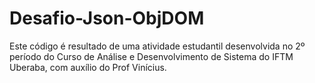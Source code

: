 # Desafio-Json-ObjDOM

Este código é resultado de uma atividade estudantil desenvolvida no 2º período do Curso de Análise e Desenvolvimento de Sistema do IFTM Uberaba, com auxílio do Prof Vinícius.
